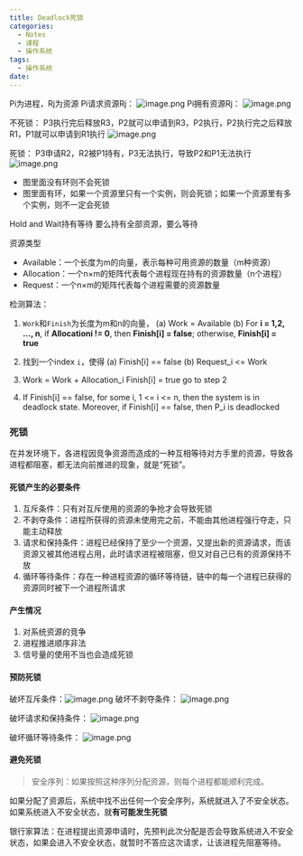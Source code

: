 ```yaml
---
title: Deadlock死锁
categories:
  - Notes
  - 课程
  - 操作系统
tags:
  - 操作系统
date:
---
```

Pi为进程，Rj为资源
Pi请求资源Rj：
![image.png](https://cdn.jsdelivr.net/gh/zhengyangWang1/image@main/img/20231025100217.png)
Pi拥有资源Rj：
![image.png](https://cdn.jsdelivr.net/gh/zhengyangWang1/image@main/img/20231025100233.png)

不死锁：
P3执行完后释放R3，P2就可以申请到R3，P2执行，P2执行完之后释放R1，P1就可以申请到R1执行
![image.png](https://cdn.jsdelivr.net/gh/zhengyangWang1/image@main/img/20231025100454.png)

死锁：
P3申请R2，R2被P1持有，P3无法执行，导致P2和P1无法执行
![image.png](https://cdn.jsdelivr.net/gh/zhengyangWang1/image@main/img/20231025100550.png)

- 图里面没有环则不会死锁
- 图里面有环，如果一个资源里只有一个实例，则会死锁；如果一个资源里有多个实例，则不一定会死锁

Hold and Wait持有等待
要么持有全部资源，要么等待

资源类型
- Available：一个长度为m的向量，表示每种可用资源的数量（m种资源）
- Allocation：一个n×m的矩阵代表每个进程现在持有的资源数量（n个进程）
- Request：一个n×m的矩阵代表每个进程需要的资源数量

检测算法：
1. `Work`和`Finish`为长度为m和n的向量，
	(a) Work = Available
	(b) For **i = 1,2, …, n**, 
			if **Allocationi != 0**, 
			then **Finish[i] = false**; 
			otherwise, **Finish[i] = true**
2. 找到一个index `i`，使得
	(a) Finish[i] == false 
	(b) Request_i <= Work

3. Work = Work + Allocation_i 
	Finish[i] = true 
	go to step 2

4. If Finish[i] == false, for some i, 1 <= i <= n, then the system is in deadlock state. Moreover, if Finish[i] == false, then P_i is deadlocked

### 死锁
在并发环境下，各进程因竞争资源而造成的一种互相等待对方手里的资源，导致各进程都阻塞，都无法向前推进的现象，就是“死锁”。
#### 死锁产生的必要条件
1. 互斥条件：只有对互斥使用的资源的争抢才会导致死锁
2. 不剥夺条件：进程所获得的资源未使用完之前，不能由其他进程强行夺走，只能主动释放
3. 请求和保持条件：进程已经保持了至少一个资源，又提出新的资源请求，而该资源又被其他进程占用，此时请求进程被阻塞，但又对自己已有的资源保持不放
4. 循环等待条件：存在一种进程资源的循环等待链，链中的每一个进程已获得的资源同时被下一个进程所请求

#### 产生情况
1. 对系统资源的竞争
2. 进程推进顺序非法
3. 信号量的使用不当也会造成死锁

#### 预防死锁
破坏互斥条件：![image.png](https://cdn.jsdelivr.net/gh/zhengyangWang1/image@main/img/20231105150332.png)
破坏不剥夺条件：
![image.png](https://cdn.jsdelivr.net/gh/zhengyangWang1/image@main/img/20231105150225.png)

破坏请求和保持条件：
![image.png](https://cdn.jsdelivr.net/gh/zhengyangWang1/image@main/img/20231105150533.png)

破坏循环等待条件：
![image.png](https://cdn.jsdelivr.net/gh/zhengyangWang1/image@main/img/20231105150733.png)

#### 避免死锁
>安全序列：如果按照这种序列分配资源，则每个进程都能顺利完成。

如果分配了资源后，系统中找不出任何一个安全序列，系统就进入了不安全状态。如果系统进入不安全状态，就**有可能发生死锁**

银行家算法：在进程提出资源申请时，先预判此次分配是否会导致系统进入不安全状态，如果会进入不安全状态，就暂时不答应这次请求，让该进程先阻塞等待。